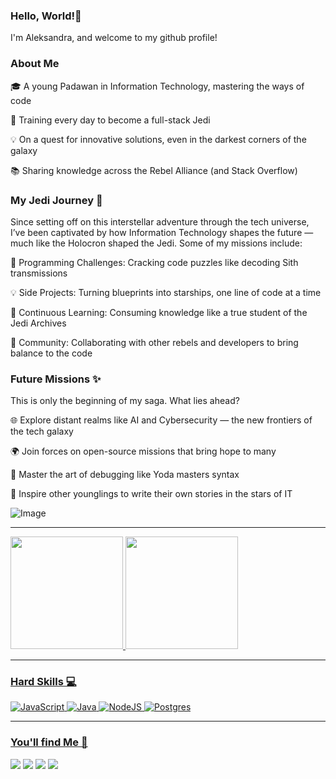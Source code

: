 ### Hello, World!👋
I'm Aleksandra, and welcome to my github profile!

### About Me

🎓 A young Padawan in Information Technology, mastering the ways of code

🌱 Training every day to become a full-stack Jedi

💡 On a quest for innovative solutions, even in the darkest corners of the galaxy

📚 Sharing knowledge across the Rebel Alliance (and Stack Overflow)


### My Jedi Journey 🚀
Since setting off on this interstellar adventure through the tech universe, I’ve been captivated by how Information Technology shapes the future — much like the Holocron shaped the Jedi. Some of my missions include:

🧩 Programming Challenges: Cracking code puzzles like decoding Sith transmissions

💡 Side Projects: Turning blueprints into starships, one line of code at a time

📖 Continuous Learning: Consuming knowledge like a true student of the Jedi Archives

💬 Community: Collaborating with other rebels and developers to bring balance to the code

### Future Missions ✨
This is only the beginning of my saga. What lies ahead?

🌐 Explore distant realms like AI and Cybersecurity — the new frontiers of the tech galaxy

🌍 Join forces on open-source missions that bring hope to many

🧠 Master the art of debugging like Yoda masters syntax

🌱 Inspire other younglings to write their own stories in the stars of IT



![Image](https://github.com/user-attachments/assets/ce826e5a-ffaf-4631-b6ac-1a292eaceb67)

-----------------------------------------------------------------------------------------------------------------------------------------------------------------------------------------------------------------------------

<div>
<a href="https://github.com/AleksandraPereira">
<img loading="lazy" height="180em" src="https://github-readme-stats.vercel.app/api/top-langs/?username=AleksandraPereira&layout=compact&langs_count=7&theme=dracula"/>
<img loading="lazy" height="180em" src="https://github-readme-stats.vercel.app/api?username=AleksandraPereira&show_icons=true&theme=dracula&include_all_commits=true&count_private=true"/>
</div>

-----------------------------------------------------------------------------------------------------------------------------------------------------------------------------------------------------------------------------------------------------------------------------

### Hard Skills 💻

![JavaScript](https://img.shields.io/badge/javascript-%23323330.svg?style=for-the-badge&logo=javascript&logoColor=%23F7DF1E) ![Java](https://img.shields.io/badge/Java-ED8B00?style=for-the-badge&logo=openjdk&logoColor=white)    ![NodeJS](https://img.shields.io/badge/node.js-6DA55F?style=for-the-badge&logo=node.js&logoColor=white) 
  ![Postgres](https://img.shields.io/badge/postgres-%23316192.svg?style=for-the-badge&logo=postgresql&logoColor=white) 



-----------------------------------------------------------------------------------------------------------------------------------------------------------------------------------------------------------------------------------------------------------------------------
### You'll find Me 🚩

<div>
<a href="https://instagram.com/def___init__function?utm_source=qr&igshid=MzNlNGNkZWQ4Mg%3D%3D" target="_blank"><img loading="lazy" src="https://img.shields.io/badge/-Instagram-%23E4405F?style=for-the-badge&logo=instagram&logoColor=white" target="_blank"></a>
<a href="https://www.linkedin.com/in/aleksandra-pereira-066880260" target="_blank"><img loading="lazy" src="https://img.shields.io/badge/-LinkedIn-%230077B5?style=for-the-badge&logo=linkedin&logoColor=white" target="_blank"></a> 
<a href="https://discord.com/der_ponyhof/1035699805458014258" target="_blank"><img loading="lazy" src="https://img.shields.io/badge/Discord-%235865F2.svg?style=for-the-badge&logo=discord&logoColor=white" target="_blank"></a> 
<a href = "mailto:email.academicoaleksandra@gmail.com"><img loading="lazy" src="https://img.shields.io/badge/Gmail-D14836?style=for-the-badge&logo=gmail&logoColor=white" target="_blank"></a>
</div>

          
          
